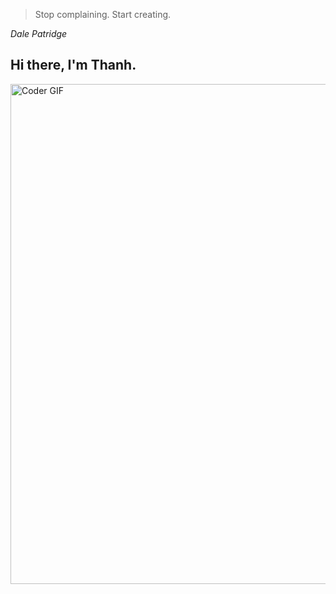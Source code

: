 > Stop complaining. Start creating. 

*Dale Patridge* 
## Hi there, I'm Thanh.

<img src="https://media.giphy.com/media/SWoSkN6DxTszqIKEqv/giphy.gif" alt="Coder GIF" width="800">

